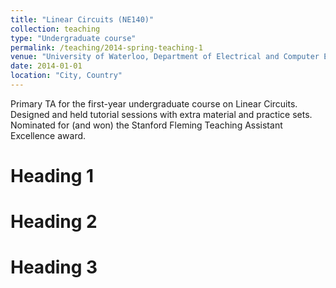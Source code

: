 ```yaml
---
title: "Linear Circuits (NE140)"
collection: teaching
type: "Undergraduate course"
permalink: /teaching/2014-spring-teaching-1
venue: "University of Waterloo, Department of Electrical and Computer Engineering"
date: 2014-01-01
location: "City, Country"
---
```


Primary TA for the first-year undergraduate course on Linear Circuits. Designed and held tutorial sessions with extra material and practice sets. Nominated for (and won) the Stanford Fleming Teaching Assistant Excellence award. 

Heading 1
======

Heading 2
======

Heading 3
======